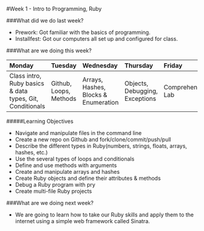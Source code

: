 #Week 1 - Intro to Programming, Ruby

###What did we do last week?
- Prework: Got familiar with the basics of programming.
- Installfest: Got our computers all set up and configured for class.


###What are we doing this week?

|Monday         | Tuesday         |Wednesday        |Thursday         |  Friday
|:-----         |:-----           |:-----           |:-----           |:----- 
|Class intro, Ruby basics & data types, Git, Conditionals|Github, Loops, Methods|Arrays, Hashes, Blocks & Enumeration |Objects, Debugging, Exceptions|Comprehensive Lab

#####Learning Objectives

- Navigate and manipulate files in the command line
- Create a new repo on Github and fork/clone/commit/push/pull
- Describe the different types in Ruby(numbers, strings, floats, arrays, hashes, etc.)
- Use the several types of loops and conditionals
- Define and use methods with arguments
- Create and manipulate arrays and hashes
- Create Ruby objects and define their attributes & methods
- Debug a Ruby program with pry
- Create multi-file Ruby projects


###What are we doing next week?

- We are going to learn how to take our Ruby skills and apply them to the internet using a simple web framework called Sinatra.
